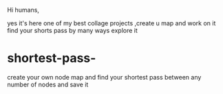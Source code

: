 Hi humans,

yes it's here one of my best collage projects ,create u map and work on it find your shorts pass by many ways explore it 

# shortest-pass-
create your own node map and find your shortest pass between any number of nodes and save it  
